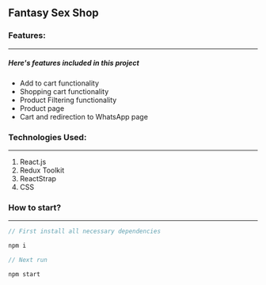 ## Fantasy Sex Shop

### Features:

---

##### Here's features included in this project

- Add to cart functionality
- Shopping cart functionality
- Product Filtering functionality
- Product page
- Cart and redirection to WhatsApp page

### Technologies Used:

---

1. React.js
2. Redux Toolkit
3. ReactStrap
4. CSS

### How to start?

---

```javascript
// First install all necessary dependencies

npm i

// Next run

npm start

```
